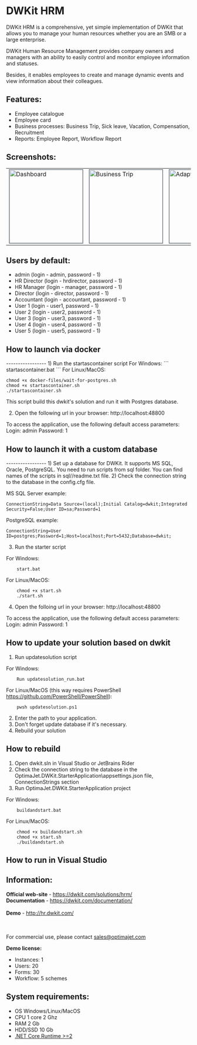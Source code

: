 ﻿DWKit HRM
==================

DWKit HRM is a comprehensive, yet simple implementation of DWKit that allows you to manage your human resources whether you are an SMB or a large enterprise.

DWKit Human Resource Management provides company owners and managers with an ability to easily control and monitor employee information and statuses.

Besides, it enables employees to create and manage dynamic events and view information about their colleagues.

<h2>Features:</h2>
<ul>
<li>Employee catalogue</li>
<li>Employee card</li>
<li>Business processes: Business Trip, Sick leave, Vacation, Compensation, Recruitment</li>
<li>Reports: Employee Report, Workflow Report</li>
</ul>

<h2>Screenshots:</h2>
<table>
<tr>
	<td>
<img src="https://raw.githubusercontent.com/optimajet/HRM/master/Resources/Dashboard.png" alt="Dashboard" width="200" style="
    border: 1px solid;
    border-color: #3e4d5c;">
</td><td>
<img src="https://github.com/optimajet/HRM/blob/master/Resources/BusinessTrip.png" alt="Business Trip" width="200" style="
	    border: 1px solid;
	    border-color: #3e4d5c;">
		</td><td>
<img src="https://raw.githubusercontent.com/optimajet/HRM/master/Resources/businesstrip-mobile.png" alt="Adaptive view" width="200" style="
	    border: 1px solid;
	    border-color: #3e4d5c;">
</td>
</tr>
</table>

<h2>Users by default:</h2>
<ul>
<li>admin (login - admin, password - 1)</li>
<li>HR Director (login - hrdirector, password - 1)</li>
<li>HR Manager (login - manager, password - 1)</li>
<li>Director (login - director, password - 1)</li>
<li>Accountant (login - accountant, password - 1)</li>
<li>User 1 (login - user1, password - 1)</li>
<li>User 2 (login - user2, password - 1)</li>
<li>User 3 (login - user3, password - 1)</li>
<li>User 4 (login - user4, password - 1)</li>
<li>User 5 (login - user5, password - 1)</li>
</ul>

<h2>How to launch via docker</h2>
-----------------
1) Run the startascontainer script
For Windows:
```
	startascontainer.bat
```
For Linux/MacOS:

```
chmod +x docker-files/wait-for-postgres.sh
chmod +x startascontainer.sh
./startascontainer.sh
```

This script build this dwkit's solution and run it with Postgres database.

2) Open the following url in your browser: http://localhost:48800

To access the application, use the following default access parameters:
Login: admin
Password: 1


<h2>How to launch it with a custom database</h2>
-----------------
1) Set up a database for DWKit. It supports MS SQL, Oracle, PostgreSQL. You need to run scripts from sql folder. You can find names of the scripts in sql/<type of DB>/readme.txt file.
2) Check the connection string to the database in the config.cfg file.

MS SQL Server example:
```
ConnectionString=Data Source=(local);Initial Catalog=dwkit;Integrated Security=False;User ID=sa;Password=1
```

PostgreSQL example:
```
ConnectionString=User ID=postgres;Password=1;Host=localhost;Port=5432;Database=dwkit;
```

3) Run the starter script

For Windows:
```
	start.bat
```

For Linux/MacOS:
```
	chmod +x start.sh
	./start.sh
```

4) Open the folloing url in your browser: http://localhost:48800

To access the application, use the following default access parameters:
Login: admin
Password: 1


<h2>How to update your solution based on dwkit</h2>

1) Run updatesolution script

For Windows:

```
    Run updatesolution_run.bat
```

For Linux/MacOS (this way requires PowerShell https://github.com/PowerShell/PowerShell):
```
    pwsh updatesolution.ps1
```

2) Enter the path to your application.
3) Don't forget update database if it's necessary.
4) Rebuild your solution

<h2>How to rebuild</h2>

1) Open dwkit.sln in Visual Studio or JetBrains Rider
2) Check the connection string to the database in the OptimaJet.DWKit.StarterApplication\appsettings.json file, ConnectionStrings section
3) Run OptimaJet.DWKit.StarterApplication project

For Windows:

```
	buildandstart.bat
```

For Linux/MacOS:

```
    chmod +x buildandstart.sh
	chmod +x start.sh
    ./buildandstart.sh
```

<h2>How to run in Visual Studio</h2>



<h2>Information:</h2>
<b>Official web-site</b> - <a href="https://dwkit.com/solutions/hrm/">https://dwkit.com/solutions/hrm/</a><br/>
<b>Documentation</b> - <a href="https://dwkit.com/documentation/">https://dwkit.com/documentation/</a><br/><br/>
<b>Demo</b> - <a href="http://hr.dwkit.com/">http://hr.dwkit.com/</a><br/>
<br/><br/>

For commercial use, please contact <a href="mailto:sales@optimajet.com?subject=DWKit question from github">sales@optimajet.com</a><br/>

<b>Demo license:</b>
<ul>
<li>Instances: 1</li>
<li>Users: 20</li>
<li>Forms: 30</li>
<li>Workflow: 5 schemes</li>
</ul>

<h2>System requirements:</h2>
<ul>
	<li>OS Windows/Linux/MacOS</li>
	<li>CPU 1 core 2 Ghz</li>
	<li>RAM 2 Gb</li>
	<li>HDD/SSD 10 Gb</li>
	<li><a href="https://www.microsoft.com/net/download">.NET Core Runtime >=2</a></li>
</ul>

